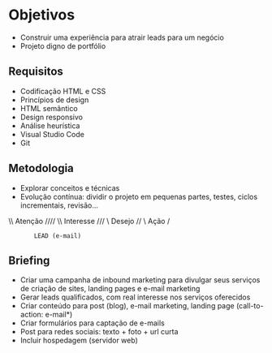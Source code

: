 # Objetivos
- Construir uma experiência para atrair leads para um negócio
- Projeto digno de portfólio


## Requisitos
- Codificação HTML e CSS
- Princípios de design
- HTML semântico
- Design responsivo
- Análise heurística
- Visual Studio Code
- Git

## Metodologia 
- Explorar conceitos e técnicas 
- Evolução contínua: dividir o projeto em pequenas partes, testes, ciclos incrementais, revisão...

\\\\    Atenção     ////
  \\\  Interesse   ///
    \\   Desejo   //
      \   Ação   /

           LEAD (e-mail)

## Briefing
- Criar uma campanha de inbound marketing para divulgar seus serviços de criação de sites, landing pages e e-mail marketing
- Gerar leads qualificados, com real interesse nos serviços oferecidos
- Criar conteúdo para post (blog), e-mail marketing, landing page (call-to-action: e-mail*)
- Criar formulários para captação de e-mails
- Post para redes sociais: texto + foto + url curta
- Incluir hospedagem (servidor web)